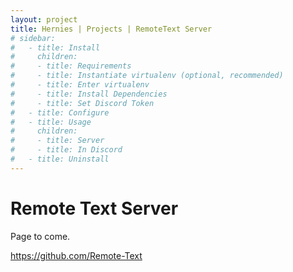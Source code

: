 ```yaml
---
layout: project
title: Hernies | Projects | RemoteText Server
# sidebar:
#   - title: Install
#     children:
#     - title: Requirements
#     - title: Instantiate virtualenv (optional, recommended)
#     - title: Enter virtualenv
#     - title: Install Dependencies
#     - title: Set Discord Token
#   - title: Configure
#   - title: Usage
#     children:
#     - title: Server
#     - title: In Discord
#   - title: Uninstall
---
```

# Remote Text Server
Page to come.

<https://github.com/Remote-Text>
